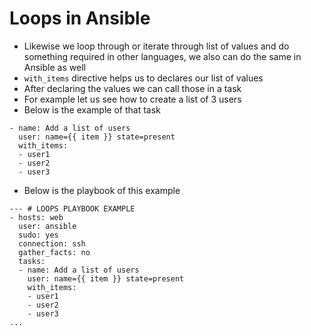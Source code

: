 # Loops in Ansible

- Likewise we loop through or iterate through list of values and do something required in other languages, we also can do the same in Ansible as well
- `with_items` directive helps us to declares our list of values
- After declaring the values we can call those in a task
- For example let us see how to create a list of 3 users
- Below is the example of that task

```
- name: Add a list of users
  user: name={{ item }} state=present
  with_items:
  - user1
  - user2
  - user3
```

- Below is the playbook of this example

```
--- # LOOPS PLAYBOOK EXAMPLE
- hosts: web
  user: ansible
  sudo: yes
  connection: ssh
  gather_facts: no
  tasks:
  - name: Add a list of users
    user: name={{ item }} state=present
    with_items:
    - user1
    - user2
    - user3
...
```
